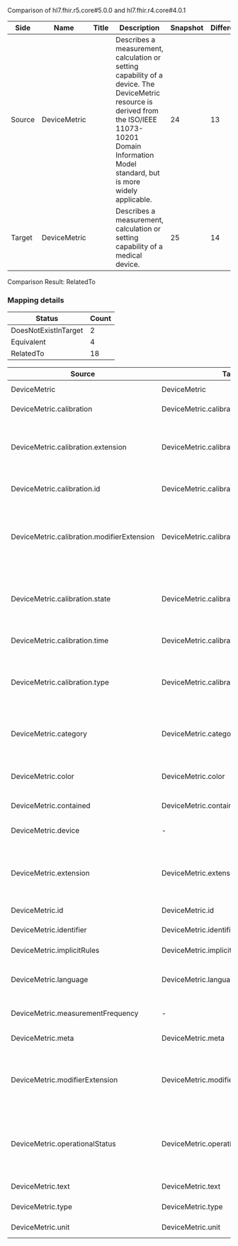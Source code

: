 Comparison of hl7.fhir.r5.core#5.0.0 and hl7.fhir.r4.core#4.0.1

| Side | Name | Title | Description | Snapshot | Differential |
| --- | --- | --- | --- | --- | --- |
| Source | DeviceMetric |  | Describes a measurement, calculation or setting capability of a device.  The DeviceMetric resource is derived from the ISO/IEEE 11073-10201 Domain Information Model standard, but is more widely applicable.  | 24 | 13 |
| Target | DeviceMetric |  | Describes a measurement, calculation or setting capability of a medical device. | 25 | 14 |


Comparison Result: RelatedTo


### Mapping details

| Status | Count |
| ------ | ----- |
DoesNotExistInTarget | 2 |
Equivalent | 4 |
RelatedTo | 18 |


| Source | Target | Status | Message |
| ------ | ------ | ------ | ------- |
| DeviceMetric | DeviceMetric | Equivalent | R5 `DeviceMetric` maps as Equivalent to R4 `DeviceMetric` |
| DeviceMetric.calibration | DeviceMetric.calibration | Equivalent | R5 `DeviceMetric.calibration` maps as Equivalent to R4 `DeviceMetric.calibration` |
| DeviceMetric.calibration.extension | DeviceMetric.calibration.extension | SourceIsBroaderThanTarget | R5 `DeviceMetric.calibration.extension` maps as SourceIsBroaderThanTarget to R4 `DeviceMetric.calibration.extension` - extension has change due to type change: R5 `extension` `Extension` maps as SourceIsBroaderThanTarget for R4 `extension` |
| DeviceMetric.calibration.id | DeviceMetric.calibration.id | Equivalent | R5 `DeviceMetric.calibration.id` maps as Equivalent to R4 `DeviceMetric.calibration.id` |
| DeviceMetric.calibration.modifierExtension | DeviceMetric.calibration.modifierExtension | SourceIsBroaderThanTarget | R5 `DeviceMetric.calibration.modifierExtension` maps as SourceIsBroaderThanTarget to R4 `DeviceMetric.calibration.modifierExtension` - modifierExtension has change due to type change: R5 `modifierExtension` `Extension` maps as SourceIsBroaderThanTarget for R4 `modifierExtension` |
| DeviceMetric.calibration.state | DeviceMetric.calibration.state | Equivalent | R5 `DeviceMetric.calibration.state` maps as Equivalent to R4 `DeviceMetric.calibration.state` - state has compatible required binding for code type: http://hl7.org/fhir/ValueSet/metric-calibration-state|5.0.0 and http://hl7.org/fhir/ValueSet/metric-calibration-state|4.0.1 (Equivalent) |
| DeviceMetric.calibration.time | DeviceMetric.calibration.time | Equivalent | R5 `DeviceMetric.calibration.time` maps as Equivalent to R4 `DeviceMetric.calibration.time` |
| DeviceMetric.calibration.type | DeviceMetric.calibration.type | Equivalent | R5 `DeviceMetric.calibration.type` maps as Equivalent to R4 `DeviceMetric.calibration.type` - type has compatible required binding for code type: http://hl7.org/fhir/ValueSet/metric-calibration-type|5.0.0 and http://hl7.org/fhir/ValueSet/metric-calibration-type|4.0.1 (Equivalent) |
| DeviceMetric.category | DeviceMetric.category | Equivalent | R5 `DeviceMetric.category` maps as Equivalent to R4 `DeviceMetric.category` - category has compatible required binding for code type: http://hl7.org/fhir/ValueSet/metric-category|5.0.0 and http://hl7.org/fhir/ValueSet/metric-category|4.0.1 (Equivalent) |
| DeviceMetric.color | DeviceMetric.color | RelatedTo | R5 `DeviceMetric.color` maps as RelatedTo to R4 `DeviceMetric.color` - (color failed to compare required binding of http://hl7.org/fhir/ValueSet/color-codes|5.0.0 and http://hl7.org/fhir/ValueSet/metric-color|4.0.1) |
| DeviceMetric.contained | DeviceMetric.contained | Equivalent | R5 `DeviceMetric.contained` maps as Equivalent to R4 `DeviceMetric.contained` |
| DeviceMetric.device | - | DoesNotExistInTarget | R5 `DeviceMetric.device` does not appear in the target and has no mapping for `DeviceMetric`. |
| DeviceMetric.extension | DeviceMetric.extension | SourceIsBroaderThanTarget | R5 `DeviceMetric.extension` maps as SourceIsBroaderThanTarget to R4 `DeviceMetric.extension` - extension has change due to type change: R5 `extension` `Extension` maps as SourceIsBroaderThanTarget for R4 `extension` |
| DeviceMetric.id | DeviceMetric.id | Equivalent | R5 `DeviceMetric.id` maps as Equivalent to R4 `DeviceMetric.id` |
| DeviceMetric.identifier | DeviceMetric.identifier | Equivalent | R5 `DeviceMetric.identifier` maps as Equivalent to R4 `DeviceMetric.identifier` |
| DeviceMetric.implicitRules | DeviceMetric.implicitRules | Equivalent | R5 `DeviceMetric.implicitRules` maps as Equivalent to R4 `DeviceMetric.implicitRules` |
| DeviceMetric.language | DeviceMetric.language | RelatedTo | R5 `DeviceMetric.language` maps as RelatedTo to R4 `DeviceMetric.language` - language changed the binding strength from Required to Preferred |
| DeviceMetric.measurementFrequency | - | DoesNotExistInTarget | R5 `DeviceMetric.measurementFrequency` does not appear in the target and has no mapping for `DeviceMetric`. |
| DeviceMetric.meta | DeviceMetric.meta | Equivalent | R5 `DeviceMetric.meta` maps as Equivalent to R4 `DeviceMetric.meta` |
| DeviceMetric.modifierExtension | DeviceMetric.modifierExtension | SourceIsBroaderThanTarget | R5 `DeviceMetric.modifierExtension` maps as SourceIsBroaderThanTarget to R4 `DeviceMetric.modifierExtension` - modifierExtension has change due to type change: R5 `modifierExtension` `Extension` maps as SourceIsBroaderThanTarget for R4 `modifierExtension` |
| DeviceMetric.operationalStatus | DeviceMetric.operationalStatus | Equivalent | R5 `DeviceMetric.operationalStatus` maps as Equivalent to R4 `DeviceMetric.operationalStatus` - operationalStatus has compatible required binding for code type: http://hl7.org/fhir/ValueSet/metric-operational-status|5.0.0 and http://hl7.org/fhir/ValueSet/metric-operational-status|4.0.1 (Equivalent) |
| DeviceMetric.text | DeviceMetric.text | Equivalent | R5 `DeviceMetric.text` maps as Equivalent to R4 `DeviceMetric.text` |
| DeviceMetric.type | DeviceMetric.type | Equivalent | R5 `DeviceMetric.type` maps as Equivalent to R4 `DeviceMetric.type` |
| DeviceMetric.unit | DeviceMetric.unit | Equivalent | R5 `DeviceMetric.unit` maps as Equivalent to R4 `DeviceMetric.unit` |

